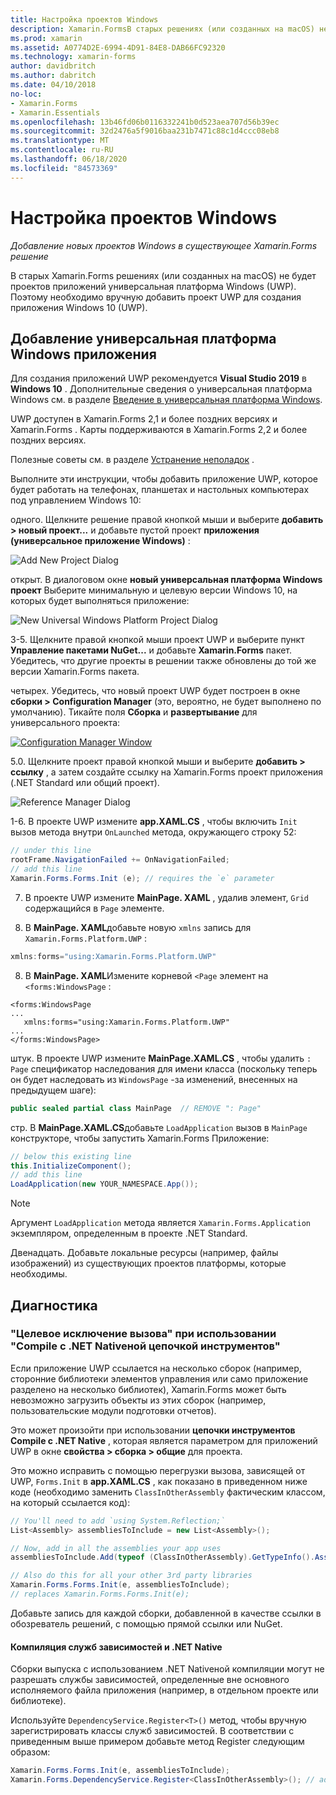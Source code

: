 ```yaml
---
title: Настройка проектов Windows
description: Xamarin.FormsВ старых решениях (или созданных на macOS) не будет универсальная платформа Windows проектов, поэтому в этой статье объясняется, как добавить новый проект UWP в существующее Xamarin.Forms решение.
ms.prod: xamarin
ms.assetid: A0774D2E-6994-4D91-84E8-DAB66FC92320
ms.technology: xamarin-forms
author: davidbritch
ms.author: dabritch
ms.date: 04/10/2018
no-loc:
- Xamarin.Forms
- Xamarin.Essentials
ms.openlocfilehash: 13b46fd06b0116332241b0d523aea707d56b39ec
ms.sourcegitcommit: 32d2476a5f9016baa231b7471c88c1d4ccc08eb8
ms.translationtype: MT
ms.contentlocale: ru-RU
ms.lasthandoff: 06/18/2020
ms.locfileid: "84573369"
---
```

# <a name="setup-windows-projects"></a>Настройка проектов Windows

_Добавление новых проектов Windows в существующее Xamarin.Forms решение_

В старых Xamarin.Forms решениях (или созданных на macOS) не будет проектов приложений универсальная платформа Windows (UWP). Поэтому необходимо вручную добавить проект UWP для создания приложения Windows 10 (UWP).

## <a name="add-a-universal-windows-platform-app"></a>Добавление универсальная платформа Windows приложения

Для создания приложений UWP рекомендуется **Visual Studio 2019** в **Windows 10** . Дополнительные сведения о универсальная платформа Windows см. в разделе [Введение в универсальная платформа Windows](/windows/uwp/get-started/universal-application-platform-guide/).

UWP доступен в Xamarin.Forms 2,1 и более поздних версиях и Xamarin.Forms . Карты поддерживаются в Xamarin.Forms 2,2 и более поздних версиях.

Полезные советы см. в разделе <a href="#troubleshooting">Устранение неполадок</a> .

Выполните эти инструкции, чтобы добавить приложение UWP, которое будет работать на телефонах, планшетах и настольных компьютерах под управлением Windows 10:

 одного. Щелкните решение правой кнопкой мыши и выберите **добавить > новый проект...** и добавьте пустой проект **приложения (универсальное приложение Windows)** :

  ![](universal-images/add-wu.png "Add New Project Dialog")

 открыт. В диалоговом окне **новый универсальная платформа Windows проект** Выберите минимальную и целевую версии Windows 10, на которых будет выполняться приложение:

  ![](universal-images/target-version.png "New Universal Windows Platform Project Dialog")

 3-5. Щелкните правой кнопкой мыши проект UWP и выберите пункт **Управление пакетами NuGet...** и добавьте **Xamarin.Forms** пакет. Убедитесь, что другие проекты в решении также обновлены до той же версии Xamarin.Forms пакета.

 четырех. Убедитесь, что новый проект UWP будет построен в окне **сборки > Configuration Manager** (это, вероятно, не будет выполнено по умолчанию). Тикайте поля **Сборка** и **развертывание** для универсального проекта:

  [![](universal-images/configuration-sml.png "Configuration Manager Window")](universal-images/configuration.png#lightbox "Configuration Manager Window")

 5.0. Щелкните проект правой кнопкой мыши и выберите **добавить > ссылку** , а затем создайте ссылку на Xamarin.Forms проект приложения (.NET Standard или общий проект).

  ![](universal-images/addref-sml.png "Reference Manager Dialog")

 1-6. В проекте UWP измените **app.XAML.CS** , чтобы включить `Init` вызов метода внутри `OnLaunched` метода, окружающего строку 52:

```csharp
// under this line
rootFrame.NavigationFailed += OnNavigationFailed;
// add this line
Xamarin.Forms.Forms.Init (e); // requires the `e` parameter
```

 7. В проекте UWP измените **MainPage. XAML** , удалив элемент, `Grid` содержащийся в `Page` элементе.

 8. В **MainPage. XAML**добавьте новую `xmlns` запись для `Xamarin.Forms.Platform.UWP` :

```csharp
xmlns:forms="using:Xamarin.Forms.Platform.UWP"
```

 8. В **MainPage. XAML**Измените корневой `<Page` элемент на `<forms:WindowsPage` :

```xaml
<forms:WindowsPage
...
   xmlns:forms="using:Xamarin.Forms.Platform.UWP"
...
</forms:WindowsPage>
```

 штук. В проекте UWP измените **MainPage.XAML.CS** , чтобы удалить `: Page` спецификатор наследования для имени класса (поскольку теперь он будет наследовать из `WindowsPage` -за изменений, внесенных на предыдущем шаге):

```csharp
public sealed partial class MainPage  // REMOVE ": Page"
```

 стр. В **MainPage.XAML.CS**добавьте `LoadApplication` вызов в `MainPage` конструкторе, чтобы запустить Xamarin.Forms Приложение:

```csharp
// below this existing line
this.InitializeComponent();
// add this line
LoadApplication(new YOUR_NAMESPACE.App());
```

> [!NOTE]
> Аргумент `LoadApplication` метода является `Xamarin.Forms.Application` экземпляром, определенным в проекте .NET Standard.

<!--
11 . Double-click **Package.appxmanifest** to set these capabilities
  that are often required:

  Capabilities set:

  * Internet (Client)
  * Location
-->

Двенадцать. Добавьте локальные ресурсы (например, файлы изображений) из существующих проектов платформы, которые необходимы.

## <a name="troubleshooting"></a>Диагностика

### <a name="target-invocation-exception-when-using-compile-with-net-native-tool-chain"></a>"Целевое исключение вызова" при использовании "Compile с .NET Nativeной цепочкой инструментов"

Если приложение UWP ссылается на несколько сборок (например, сторонние библиотеки элементов управления или само приложение разделено на несколько библиотек), Xamarin.Forms может быть невозможно загрузить объекты из этих сборок (например, пользовательские модули подготовки отчетов).

Это может произойти при использовании **цепочки инструментов Compile с .NET Native** , которая является параметром для приложений UWP в окне **свойства > сборка > общие** для проекта.

Это можно исправить с помощью перегрузки вызова, зависящей от UWP, `Forms.Init` в **app.XAML.CS** , как показано в приведенном ниже коде (необходимо заменить `ClassInOtherAssembly` фактическим классом, на который ссылается код):

```csharp
// You'll need to add `using System.Reflection;`
List<Assembly> assembliesToInclude = new List<Assembly>();

// Now, add in all the assemblies your app uses
assembliesToInclude.Add(typeof (ClassInOtherAssembly).GetTypeInfo().Assembly);

// Also do this for all your other 3rd party libraries
Xamarin.Forms.Forms.Init(e, assembliesToInclude);
// replaces Xamarin.Forms.Forms.Init(e);
```

Добавьте запись для каждой сборки, добавленной в качестве ссылки в обозреватель решений, с помощью прямой ссылки или NuGet.

#### <a name="dependency-services-and-net-native-compilation"></a>Компиляция служб зависимостей и .NET Native

Сборки выпуска с использованием .NET Nativeной компиляции могут не разрешать службы зависимостей, определенные вне основного исполняемого файла приложения (например, в отдельном проекте или библиотеке).

Используйте `DependencyService.Register<T>()` метод, чтобы вручную зарегистрировать классы служб зависимостей. В соответствии с приведенным выше примером добавьте метод Register следующим образом:

```csharp
Xamarin.Forms.Forms.Init(e, assembliesToInclude);
Xamarin.Forms.DependencyService.Register<ClassInOtherAssembly>(); // add this
```
